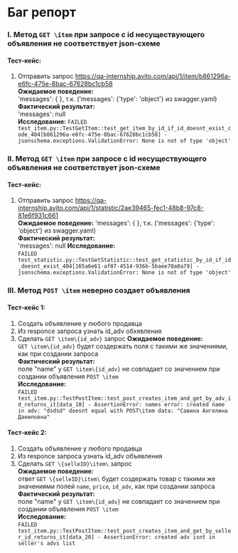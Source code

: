 # Баг репорт

### I. Метод ```GET \item``` при запросе с id несуществующего объявления не соответствует json-схеме 
#### Тест-кейс:
1. Отправить запрос https://qa-internship.avito.com/api/1/item/b861296a-e6fc-475e-8bac-67628bc1cb58 <br>
**Ожидаемое поведение:** <br>
'messages': { }, т.к. ('messages': {'type': 'object'} из swagger.yaml) <br>
**Фактический результат:** <br> 
'messages': null <br>
**Исследование:** ```FAILED test_item.py::TestGetItem::test_get_item_by_id_if_id_doesnt_exist_code_404[b861296a-e6fc-475e-8bac-67628bc1cb58] - jsonschema.exceptions.ValidationError: None is not of type 'object'``` <br> 

### II. Метод ```GET \item``` при запросе с id несуществующего объявления не соответствует json-схеме

#### Тест-кейс:
1. Отправить запрос https://qa-internship.avito.com/api/1/statistic/2ae39465-fec1-48b8-97c8-81e6f931c661   
**Ожидаемое поведение:**
'messages': { }, т.к. ('messages': {'type': 'object'} из swagger.yaml) <br>
**Фактический результат:** <br> 
'messages': null 
**Исследование:**  <br>
```FAILED test_statistic.py::TestGetStatistic::test_get_statistic_by_id_if_id_doesnt_exist_404[165a6e61-af07-4514-936b-5baee70a0a79] - jsonschema.exceptions.ValidationError: None is not of type 'object'``` <br> 


### III. Метод ```POST \item``` неверно создает объявления
#### Тест-кейс 1:
1. Создать объявление у любого продавца
2. Из responce запроса узнать id_adv обхявления
3. Сделать ```GET \item\{id_adv}``` запрос
**Ожидаемое поведение:** <br>
```GET \item\{id_adv}``` будет создержать поля с такими же значениями, как при создании запроса <br>
**Фактический результат:** <br> 
поле "name" у ```GET \item\{id_adv}``` не совпадает со значением при создании объявления ```POST \item``` <br>
**Исследование:**  <br>
```FAILED test_item.py::TestPostItem::test_post_creates_item_and_get_by_adv_id_returns_it[data_10] - AssertionError: names error: created name in adv: "dsdsd" doesnt equal with POST\item data: "Савина Ангелина Даниловна"``` <br> 

#### Тест-кейс 2:
1. Создать объявление у любого продавца
2. Из responce запроса узнать id_adv объявления
3. Сделать ```GET \{selleID}\item\``` запрос  
**Ожидаемое поведение:** <br>
ответ ```GET \{selleID}\item\``` будет создержать товар с такими же значениями полей ```name```, ```price```, ```id_adv```, как при создании запроса <br>
**Фактический результат:** <br> 
поле "name" у ```GET \item\{id_adv}``` не совпадает со значением при создании объявления ```POST \item``` <br>
**Исследование:**  <br>
```FAILED test_item.py::TestPostItem::test_post_creates_item_and_get_by_seller_id_returns_it[data_20] - AssertionError: created adv isnt in seller's advs list```



